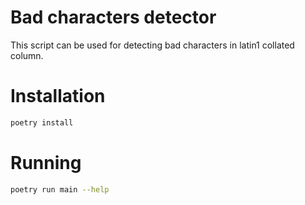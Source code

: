 # Bad characters detector

This script can be used for detecting bad characters in latin1 collated column.

# Installation

```bash
poetry install
```

# Running

```bash
poetry run main --help
```